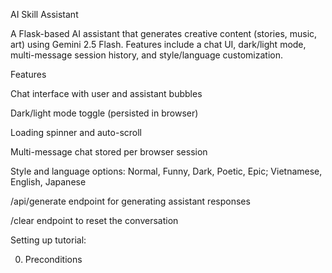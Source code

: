 AI Skill Assistant

A Flask-based AI assistant that generates creative content (stories, music, art) using Gemini 2.5 Flash. Features include a chat UI, dark/light mode, multi-message session history, and style/language customization.

Features

Chat interface with user and assistant bubbles

Dark/light mode toggle (persisted in browser)

Loading spinner and auto-scroll

Multi-message chat stored per browser session

Style and language options: Normal, Funny, Dark, Poetic, Epic; Vietnamese, English, Japanese

/api/generate endpoint for generating assistant responses

/clear endpoint to reset the conversation

Setting up tutorial:

0. Preconditions


